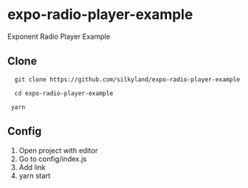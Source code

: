# expo-radio-player-example
Exponent Radio Player Example 

## Clone 
```
  git clone https://github.com/silkyland/expo-radio-player-example
```
```
  cd expo-radio-player-example
```
```
 yarn
```
## Config 
  1. Open project with editor
  2. Go to config/index.js
  3. Add link 
  4. yarn start
